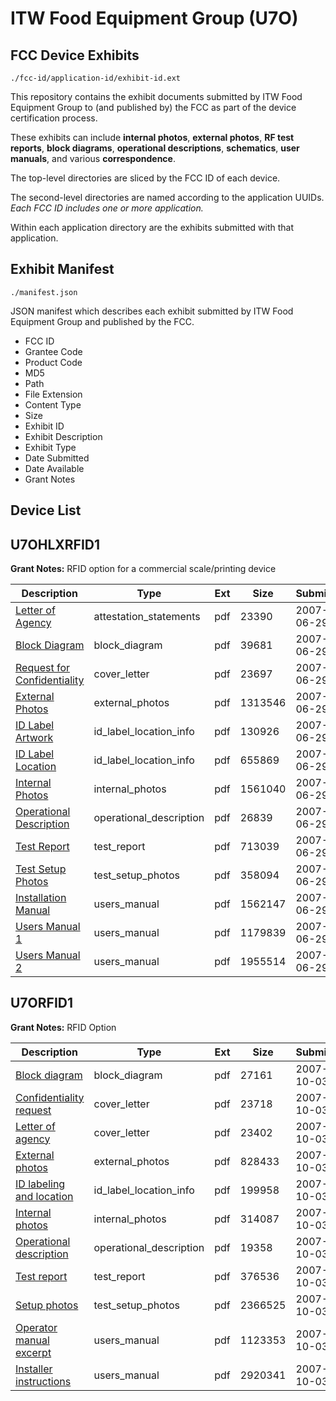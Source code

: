 # ITW Food Equipment Group (U7O)
## FCC Device Exhibits

```
./fcc-id/application-id/exhibit-id.ext
```

This repository contains the exhibit documents submitted by ITW Food Equipment Group to (and published by) the FCC as part of the device certification process.

These exhibits can include **internal photos**, **external photos**, **RF test reports**, **block diagrams**, **operational descriptions**, **schematics**, **user manuals**, and various **correspondence**.

The top-level directories are sliced by the FCC ID of each device.

The second-level directories are named according to the application UUIDs. *Each FCC ID includes one or more application.*

Within each application directory are the exhibits submitted with that application. 

## Exhibit Manifest

```
./manifest.json
```

JSON manifest which describes each exhibit submitted by ITW Food Equipment Group and published by the FCC.

- FCC ID
- Grantee Code
- Product Code
- MD5
- Path
- File Extension
- Content Type
- Size
- Exhibit ID
- Exhibit Description
- Exhibit Type
- Date Submitted
- Date Available
- Grant Notes

## Device List
## U7OHLXRFID1
**Grant Notes:** RFID option for a commercial scale/printing device

| Description | Type | Ext | Size | Submitted | Available |
| ----------- | ---- | --- | ---- | --------- | --------- |
| [Letter of Agency](U7OHLXRFID1/e7a79230fc2e7a0cd340ed6d58fdfb61/809943.pdf) | attestation_statements | pdf | 23390 | 2007-06-29 | 2007-06-29 |
| [Block Diagram](U7OHLXRFID1/e7a79230fc2e7a0cd340ed6d58fdfb61/809958.pdf) | block_diagram | pdf | 39681 | 2007-06-29 | 2007-06-29 |
| [Request for Confidentiality](U7OHLXRFID1/e7a79230fc2e7a0cd340ed6d58fdfb61/809944.pdf) | cover_letter | pdf | 23697 | 2007-06-29 | 2007-06-29 |
| [External Photos](U7OHLXRFID1/e7a79230fc2e7a0cd340ed6d58fdfb61/809956.pdf) | external_photos | pdf | 1313546 | 2007-06-29 | 2007-06-29 |
| [ID Label Artwork](U7OHLXRFID1/e7a79230fc2e7a0cd340ed6d58fdfb61/809952.pdf) | id_label_location_info | pdf | 130926 | 2007-06-29 | 2007-06-29 |
| [ID Label Location](U7OHLXRFID1/e7a79230fc2e7a0cd340ed6d58fdfb61/809954.pdf) | id_label_location_info | pdf | 655869 | 2007-06-29 | 2007-06-29 |
| [Internal Photos](U7OHLXRFID1/e7a79230fc2e7a0cd340ed6d58fdfb61/810001.pdf) | internal_photos | pdf | 1561040 | 2007-06-29 | 2007-06-29 |
| [Operational Description](U7OHLXRFID1/e7a79230fc2e7a0cd340ed6d58fdfb61/809950.pdf) | operational_description | pdf | 26839 | 2007-06-29 | 2007-06-29 |
| [Test Report](U7OHLXRFID1/e7a79230fc2e7a0cd340ed6d58fdfb61/809948.pdf) | test_report | pdf | 713039 | 2007-06-29 | 2007-06-29 |
| [Test Setup Photos](U7OHLXRFID1/e7a79230fc2e7a0cd340ed6d58fdfb61/809947.pdf) | test_setup_photos | pdf | 358094 | 2007-06-29 | 2007-06-29 |
| [Installation Manual](U7OHLXRFID1/e7a79230fc2e7a0cd340ed6d58fdfb61/809945.pdf) | users_manual | pdf | 1562147 | 2007-06-29 | 2007-06-29 |
| [Users Manual 1](U7OHLXRFID1/e7a79230fc2e7a0cd340ed6d58fdfb61/809999.pdf) | users_manual | pdf | 1179839 | 2007-06-29 | 2007-06-29 |
| [Users Manual 2](U7OHLXRFID1/e7a79230fc2e7a0cd340ed6d58fdfb61/810000.pdf) | users_manual | pdf | 1955514 | 2007-06-29 | 2007-06-29 |
## U7ORFID1
**Grant Notes:** RFID Option

| Description | Type | Ext | Size | Submitted | Available |
| ----------- | ---- | --- | ---- | --------- | --------- |
| [Block diagram](U7ORFID1/0c2d2c4399f792456477cb628a9db65f/851024.pdf) | block_diagram | pdf | 27161 | 2007-10-03 | 2007-10-03 |
| [Confidentiality request](U7ORFID1/0c2d2c4399f792456477cb628a9db65f/851019.pdf) | cover_letter | pdf | 23718 | 2007-10-03 | 2007-10-03 |
| [Letter of agency](U7ORFID1/0c2d2c4399f792456477cb628a9db65f/851020.pdf) | cover_letter | pdf | 23402 | 2007-10-03 | 2007-10-03 |
| [External photos](U7ORFID1/0c2d2c4399f792456477cb628a9db65f/851028.pdf) | external_photos | pdf | 828433 | 2007-10-03 | 2007-10-03 |
| [ID labeling and location](U7ORFID1/0c2d2c4399f792456477cb628a9db65f/851029.pdf) | id_label_location_info | pdf | 199958 | 2007-10-03 | 2007-10-03 |
| [Internal photos](U7ORFID1/0c2d2c4399f792456477cb628a9db65f/851030.pdf) | internal_photos | pdf | 314087 | 2007-10-03 | 2007-10-03 |
| [Operational description](U7ORFID1/0c2d2c4399f792456477cb628a9db65f/851023.pdf) | operational_description | pdf | 19358 | 2007-10-03 | 2007-10-03 |
| [Test report](U7ORFID1/0c2d2c4399f792456477cb628a9db65f/851026.pdf) | test_report | pdf | 376536 | 2007-10-03 | 2007-10-03 |
| [Setup photos](U7ORFID1/0c2d2c4399f792456477cb628a9db65f/851027.pdf) | test_setup_photos | pdf | 2366525 | 2007-10-03 | 2007-10-03 |
| [Operator manual excerpt](U7ORFID1/0c2d2c4399f792456477cb628a9db65f/851021.pdf) | users_manual | pdf | 1123353 | 2007-10-03 | 2007-10-03 |
| [Installer instructions](U7ORFID1/0c2d2c4399f792456477cb628a9db65f/851022.pdf) | users_manual | pdf | 2920341 | 2007-10-03 | 2007-10-03 |
